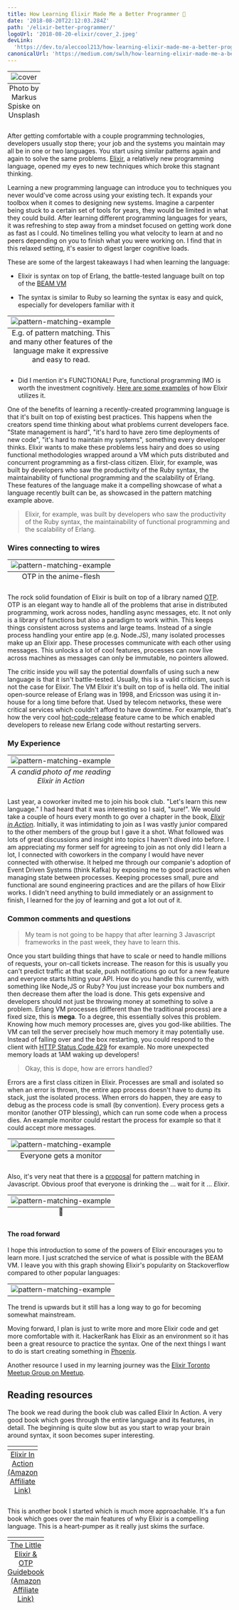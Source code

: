 ```yaml
---
title: How Learning Elixir Made Me a Better Programmer 🥃
date: '2018-08-20T22:12:03.284Z'
path: '/elixir-better-programmer/'
logoUrl: '2018-08-20-elixir/cover_2.jpeg'
devLink:
  'https://dev.to/aleccool213/how-learning-elixir-made-me-a-better-programmer--57jg'
canonicalUrl: 'https://medium.com/swlh/how-learning-elixir-made-me-a-better-programmer-4e2a73639aec'
---
```


<table class="image">
   <caption align="bottom">Photo by Markus Spiske on Unsplash</caption>
   <tr><td><img src="https://res.cloudinary.com/dscgr6mcw/image/upload/v1561116644/elixir-post/markus-spiske-763806-unsplash.jpg" alt="cover"/></td></tr>
</table>

After getting comfortable with a couple programming technologies, developers usually stop there; your job and the systems you maintain may all be in one or two languages. You start using similar patterns again and again to solve the same problems. [Elixir](https://elixir-lang.org/), a relatively new programming language, opened my eyes to new techniques which broke this stagnant thinking.

Learning a new programming language can introduce you to techniques you never would've come across using your existing tech. It expands your toolbox when it comes to designing new systems. Imagine a carpenter being stuck to a certain set of tools for years, they would be limited in what they could build. After learning different programming languages for years, it was refreshing to step away from a mindset focused on getting work done as fast as I could. No timelines telling you what velocity to learn at and no peers depending on you to finish what you were working on. I find that in this relaxed setting, it's easier to digest larger cognitive loads.

These are some of the largest takeaways I had when learning the language:

- Elixir is syntax on top of Erlang, the battle-tested language built on top of the [BEAM VM](https://en.wikipedia.org/wiki/BEAM_(Erlang_virtual_machine))

- The syntax is similar to Ruby so learning the syntax is easy and quick, especially for developers familiar with it

<table class="image">
   <caption align="bottom">E.g. of pattern matching. This and many other features of the language make it expressive and easy to read.</caption>
   <tr><td><img src="./pattern.png" alt="pattern-matching-example"/></td></tr>
</table>

- Did I mention it's FUNCTIONAL! Pure, functional programming IMO is worth the investment cognitively. <a href="https://medium.com/making-internets/functional-programming-elixir-pt-1-the-basics-bd3ce8d68f1b" target="_blank" >Here are some examples</a> of how Elixir utilizes it.

One of the benefits of learning a recently-created programming language is that it's built on top of existing best practices. This happens when the creators spend time thinking about what problems current developers face. "State management is hard", "it's hard to have zero time deployments of new code", "it's hard to maintain my systems", something every developer thinks. Elixir wants to make these problems less hairy and does so using functional methodologies wrapped around a VM which puts distributed and concurrent programming as a first-class citizen.
Elixir, for example, was built by developers who saw the productivity of the Ruby syntax, the maintainability of functional programming and the scalability of Erlang. These features of the language make it a compelling showcase of what a language recently built can be, as showcased in the pattern matching example above.

> Elixir, for example, was built by developers who saw the productivity of the Ruby syntax, the maintainability of functional programming and the scalability of Erlang.

### Wires connecting to wires

<table class="image">
   <caption align="bottom">OTP in the anime-flesh</caption>
   <tr><td><img src="./telephone_pole.jpg" alt="pattern-matching-example"/></td></tr>
</table>

The rock solid foundation of Elixir is built on top of a library named <a href="https://en.wikipedia.org/wiki/Open_Telecom_Platform" target="_blank" >OTP</a>. OTP is an elegant way to handle all of the problems that arise in distributed programming, work across nodes, handling async messages, etc. It not only is a library of functions but also a paradigm to work within. This keeps things consistent across systems and large teams. Instead of a single process handling your entire app (e.g. Node.JS), many isolated processes make up an Elixir app. These processes communicate with each other using messages. This unlocks a lot of cool features, processes can now live across machines as messages can only be immutable, no pointers allowed.

The critic inside you will say the potential downfalls of using such a new language is that it isn't battle-tested. Usually, this is a valid criticism, such is not the case for Elixir. The VM Elixir it's built on top of is hella old. The initial open-source release of Erlang was in 1998, and Ericsson was using it in-house for a long time before that. Used by telecom networks, these were critical services which couldn't afford to have downtime. For example, that's how the very cool <a href="https://github.com/edeliver/edeliver" target="_blank" >hot-code-release</a> feature came to be which enabled developers to release new Erlang code without restarting servers.

### My Experience

<table class="image">
   <caption align="bottom" style="font-style:italic;">A candid photo of me reading Elixir in Action</caption>
   <tr><td><img src="./bill_reading.jpg" alt="pattern-matching-example"/></td></tr>
</table>

Last year, a coworker invited me to join his book club. "Let's learn this new language." I had heard that it was interesting so I said, "sure!". We would take a couple of hours every month to go over a chapter in the book, <a href="https://www.amazon.ca/gp/product/161729201X/ref=as_li_tl?ie=UTF8&camp=15121&creative=330641&creativeASIN=161729201X&linkCode=as2&tag=coffeedrive09-20&linkId=97d40dff77b7869475d6ee283c6501d2" target="_blank" style="font-style:italic;">Elixir in Action</a>. Initially, it was intimidating to join as I was vastly junior compared to the other members of the group but I gave it a shot. What followed was lots of great discussions and insight into topics I haven't dived into before. I am appreciating my former self for agreeing to join as not only did I learn a lot, I connected with coworkers in the company I would have never connected with otherwise. It helped me through our companie's adoption of Event Driven Systems (think Kafka) by exposing me to good practices when managing state between processes. Keeping processes small, pure and functional are sound engineering practices and are the pillars of how Elixir works. I didn't need anything to build immediately or an assignment to finish, I learned for the joy of learning and got a lot out of it.

### Common comments and questions

> My team is not going to be happy that after learning 3 Javascript frameworks in the past week, they have to learn this.

Once you start building things that have to scale or need to handle millions of requests, your on-call tickets increase. The reason for this is usually you can't predict traffic at that scale, push notifications go out for a new feature and everyone starts hitting your API. How do you handle this currently, with something like Node,JS or Ruby? You just increase your box numbers and then decrease them after the load is done. This gets expensive and developers should not just be throwing money at something to solve a problem. Erlang VM processes (different than the traditional process) are a fixed size, this is **mega**. To a degree, this essentially solves this problem. Knowing how much memory processes are, gives you god-like abilities. The VM can tell the server precisely how much memory it may potentially use. Instead of falling over and the box restarting, you could respond to the client with [HTTP Status Code 429](https://developer.mozilla.org/en-US/docs/Web/HTTP/Status/429) for example. No more unexpected memory loads at 1AM waking up developers!

> Okay, this is dope, how are errors handled?

Errors are a first class citizen in Elixir. Processes are small and isolated so when an error is thrown, the entire app process doesn't have to dump its stack, just the isolated process. When errors do happen, they are easy to debug as the process code is small (by convention). Every process gets a monitor (another OTP blessing), which can run some code when a process dies. An example monitor could restart the process for example so that it could accept more messages.

<table class="image" >
   <caption align="bottom">Everyone gets a monitor</caption>
   <tr><td style="text-align:center;"><img style="margin-bottom:0px;" src="./everyone_gets.gif" alt="pattern-matching-example"/></td></tr>
</table>

Also, it's very neat that there is a [proposal](https://github.com/tc39/proposal-pattern-matching) for pattern matching in Javascript. Obvious proof that everyone is drinking the ... wait for it ... _Elixir_.

<table class="image">
   <caption align="bottom">🚒</caption>
   <tr><td><img src="./javascript_pattern_matching.png" alt="pattern-matching-example"/></td></tr>
</table>

#### The road forward

I hope this introduction to some of the powers of Elixir encourages you to learn more. I just scratched the service of what is possible with the BEAM VM. I leave you with this graph showing Elixir's popularity on Stackoverflow compared to other popular languages:

<table class="image">
   <tr><td><img src="./trends.png" alt="pattern-matching-example"/></td></tr>
</table>

The trend is upwards but it still has a long way to go for becoming somewhat mainstream.

Moving forward, I plan is just to write more and more Elixir code and get more comfortable with it. HackerRank has Elixir as an environment so it has been a great resource to practice the syntax. One of the next things I want to do is start creating something in [Phoenix](https://github.com/phoenixframework/phoenix).

Another resource I used in my learning journey was the <a href="https://www.meetup.com/TorontoElixir/" target="_blank">Elixir Toronto Meetup Group on Meetup</a>.

## Reading resources

The book we read during the book club was called Elixir In Action. A very good book which goes through the entire language and its features, in detail. The beginning is quite slow but as you start to wrap your brain around syntax, it soon becomes super interesting.

<a target="_blank" href="https://amzn.to/2Lt7BCP">
 <table class="image">
     <caption align="bottom" style="text-decoration:underline;">Elixir In Action (Amazon Affiliate Link)</caption>
     <tr><td><img src="./elixir_in_action.jpg" width="1" height="1" border="0" alt="" style="border:none !important; margin:0px !important;" /></td></tr>
 </table>
</a>

This is another book I started which is much more approachable. It's a fun book which goes over the main features of why Elixir is a compelling language. This is a heart-pumper as it really just skims the surface.

<a target="_blank" href="https://amzn.to/2BWNsWC">
 <table class="image">
     <caption align="bottom" style="text-decoration:underline;">The Little Elixir & OTP Guidebook (Amazon Affiliate Link)</caption>
     <tr><td><img src="./opt_guidebook.jpg" border="0" alt="" style="border:none !important; margin:0px !important;" /></td></tr>
 </table>
</a>
